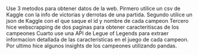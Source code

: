 Use 3 metodos para obtener datos de la web.
Pirmero utilice un csv de Kaggle con la info de victorias y derrotas de una partida.
Segundo utilice un json de Kaggle con el que saque el id y nombre de cada campeon
Tercero hice webscrapping de dos paginas para obtener caracteritiscas de los campeones
Cuarto use una API de Legue of Legends para extraer informacion detallada de las caracteristicas en el juego de cada campeon.
Por ultimo hice algunos insights de los campeones utilizando pandas.
